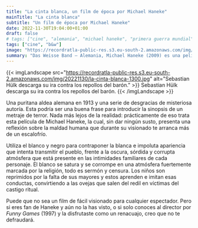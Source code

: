 ```yaml
---
title: "La cinta blanca, un film de época por Michael Haneke"
mainTitle: "La cinta blanca"
subtitle: "Un film de época por Michael Haneke"
date: 2022-11-30T19:04:00+01:00
draft: false
# tags: ["cine", "alemania", "michael haneke", "primera guerra mundial", "puritanismo", "religión", "b&w", "cine de época"]
tags: ["cine", "b&w"]
image: "https://recordratla-public-res.s3.eu-south-2.amazonaws.com/img/20221130/la-cinta-blanca-1300.jpg"
summary: "Das Weisse Band — Alemania, Michael Haneke (2009) es una película que nos presenta una reflexión sobre la maldad humana que durante su visionado te arranca más de un escalofrío."
---
```


{{< imgLandscape src="https://recordratla-public-res.s3.eu-south-2.amazonaws.com/img/20221130/la-cinta-blanca-1300.jpg" alt="Sebastian Hülk descarga su ira contra los repollos del barón." >}}
Sebastian Hülk descarga su ira contra los repollos del barón.
{{< /imgLandscape >}}

Una puritana aldea alemana en 1913 y una serie de desgracias de
misteriosa autoría. Esta podría ser una buena frase para introducir la
sinopsis de un metraje de terror. Nada más lejos de la realidad:
prácticamente de eso trata esta película de Michael Haneke, la cual, sin
dar ningún susto, presenta una reflexión sobre la maldad humana que
durante su visionado te arranca más de un escalofrío.

Utiliza el blanco y negro para contraponer la blanca e impoluta
apariencia que intenta transmitir el pueblo, frente a la oscura, sórdida
y corrupta atmósfera que está presente en las intimidades familiares de
cada personaje. El blanco se satura y se corrompe en una atmósfera
fuertemente marcada por la religión, todo es sermón y censura. Los niños
son reprimidos por la falta de sus mayores y estos aprenden e imitan
esas conductas, convirtiendo a las ovejas que salen del redil en
víctimas del castigo ritual.

Puede que no sea un film de fácil visionado para cualquier espectador.
Pero si eres fan de Haneke y aún no la has visto, o si solo conoces al
director por *Funny Games* (1997) y la disfrutaste como un renacuajo,
creo que no te defraudará.
